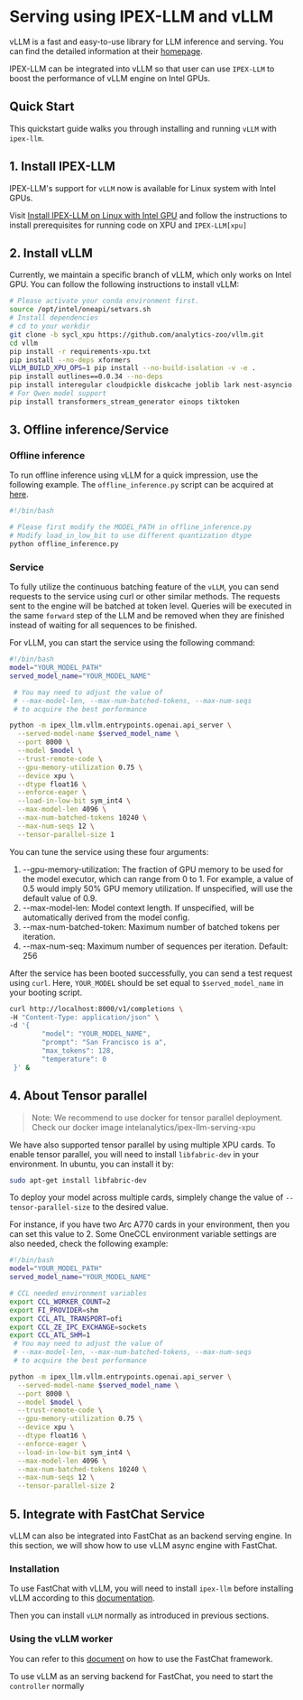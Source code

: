 # Serving using IPEX-LLM and vLLM

vLLM is a fast and easy-to-use library for LLM inference and serving. You can find the detailed information at their [homepage](https://github.com/vllm-project/vllm).

IPEX-LLM can be integrated into vLLM so that user can use `IPEX-LLM` to boost the performance of vLLM engine on Intel GPUs.


## Quick Start

This quickstart guide walks you through installing and running `vLLM` with `ipex-llm`.

## 1. Install IPEX-LLM

IPEX-LLM's support for `vLLM` now is available for Linux system with Intel GPUs.

Visit [Install IPEX-LLM on Linux with Intel GPU](https://ipex-llm.readthedocs.io/en/latest/doc/LLM/Quickstart/install_linux_gpu.html) and follow the instructions to install prerequisites for running code on XPU and `IPEX-LLM[xpu]`

## 2. Install vLLM

Currently, we maintain a specific branch of vLLM, which only works on Intel GPU. You can follow the following instructions to install vLLM:

```bash
# Please activate your conda environment first.
source /opt/intel/oneapi/setvars.sh
# Install dependencies
# cd to your workdir
git clone -b sycl_xpu https://github.com/analytics-zoo/vllm.git
cd vllm
pip install -r requirements-xpu.txt
pip install --no-deps xformers
VLLM_BUILD_XPU_OPS=1 pip install --no-build-isolation -v -e .
pip install outlines==0.0.34 --no-deps
pip install interegular cloudpickle diskcache joblib lark nest-asyncio numba scipy
# For Qwen model support
pip install transformers_stream_generator einops tiktoken

```

## 3. Offline inference/Service

### Offline inference

To run offline inference using vLLM for a quick impression, use the following example. The `offline_inference.py` script can be acquired at [here](https://github.com/intel-analytics/ipex-llm/blob/main/python/llm/example/GPU/vLLM-Serving/offline_inference.py).

```bash
#!/bin/bash

# Please first modify the MODEL_PATH in offline_inference.py
# Modify load_in_low_bit to use different quantization dtype
python offline_inference.py
```

### Service
To fully utilize the continuous batching feature of the `vLLM`, you can send requests to the service using curl or other similar methods. The requests sent to the engine will be batched at token level. Queries will be executed in the same `forward` step of the LLM and be removed when they are finished instead of waiting for all sequences to be finished.


For vLLM, you can start the service using the following command:

```bash
#!/bin/bash
model="YOUR_MODEL_PATH"
served_model_name="YOUR_MODEL_NAME"

 # You may need to adjust the value of
 # --max-model-len, --max-num-batched-tokens, --max-num-seqs
 # to acquire the best performance

python -m ipex_llm.vllm.entrypoints.openai.api_server \
  --served-model-name $served_model_name \
  --port 8000 \
  --model $model \
  --trust-remote-code \
  --gpu-memory-utilization 0.75 \
  --device xpu \
  --dtype float16 \
  --enforce-eager \
  --load-in-low-bit sym_int4 \
  --max-model-len 4096 \
  --max-num-batched-tokens 10240 \
  --max-num-seqs 12 \
  --tensor-parallel-size 1
```

You can tune the service using these four arguments:

1. --gpu-memory-utilization: The fraction of GPU memory to be used for the model executor, which can range from 0 to 1. For example, a value of 0.5 would imply 50% GPU memory utilization. If unspecified, will use the default value of 0.9.
2. --max-model-len: Model context length. If unspecified, will be automatically derived from the model config.
3. --max-num-batched-token: Maximum number of batched tokens per iteration.
4. --max-num-seq: Maximum number of sequences per iteration. Default: 256

After the service has been booted successfully, you can send a test request using `curl`. Here, `YOUR_MODEL` should be set equal to `$served_model_name` in your booting script.


```bash
curl http://localhost:8000/v1/completions \
-H "Content-Type: application/json" \
-d '{
        "model": "YOUR_MODEL_NAME",
        "prompt": "San Francisco is a",
        "max_tokens": 128,
        "temperature": 0
 }' &
```

## 4. About Tensor parallel

> Note: We recommend to use docker for tensor parallel deployment. Check our docker image intelanalytics/ipex-llm-serving-xpu

We have also supported tensor parallel by using multiple XPU cards. To enable tensor parallel, you will need to install `libfabric-dev` in your environment. In ubuntu, you can install it by:

```bash
sudo apt-get install libfabric-dev
```

To deploy your model across multiple cards, simplely change the value of `--tensor-parallel-size` to the desired value.


For instance, if you have two Arc A770 cards in your environment, then you can set this value to 2. Some OneCCL environment variable settings are also needed, check the following example:

```bash
#!/bin/bash
model="YOUR_MODEL_PATH"
served_model_name="YOUR_MODEL_NAME"

# CCL needed environment variables
export CCL_WORKER_COUNT=2
export FI_PROVIDER=shm
export CCL_ATL_TRANSPORT=ofi
export CCL_ZE_IPC_EXCHANGE=sockets
export CCL_ATL_SHM=1
 # You may need to adjust the value of
 # --max-model-len, --max-num-batched-tokens, --max-num-seqs
 # to acquire the best performance

python -m ipex_llm.vllm.entrypoints.openai.api_server \
  --served-model-name $served_model_name \
  --port 8000 \
  --model $model \
  --trust-remote-code \
  --gpu-memory-utilization 0.75 \
  --device xpu \
  --dtype float16 \
  --enforce-eager \
  --load-in-low-bit sym_int4 \
  --max-model-len 4096 \
  --max-num-batched-tokens 10240 \
  --max-num-seqs 12 \
  --tensor-parallel-size 2
```

## 5. Integrate with FastChat Service

vLLM can also be integrated into FastChat as an backend serving engine. In this section, we will show how to use vLLM async engine with FastChat.

### Installation

To use FastChat with vLLM, you will need to install `ipex-llm` before installing vLLM according to this [documentation](https://ipex-llm.readthedocs.io/en/latest/doc/LLM/Quickstart/fastchat_quickstart.html#install-ipex-llm-with-fastchat).

Then you can install `vLLM` normally as introduced in previous sections.

### Using the vLLM worker

You can refer to this [document](https://ipex-llm.readthedocs.io/en/latest/doc/LLM/Quickstart/fastchat_quickstart.html#start-the-service) on how to use the FastChat framework.

To use vLLM as an serving backend for FastChat, you need to start the `controller` normally